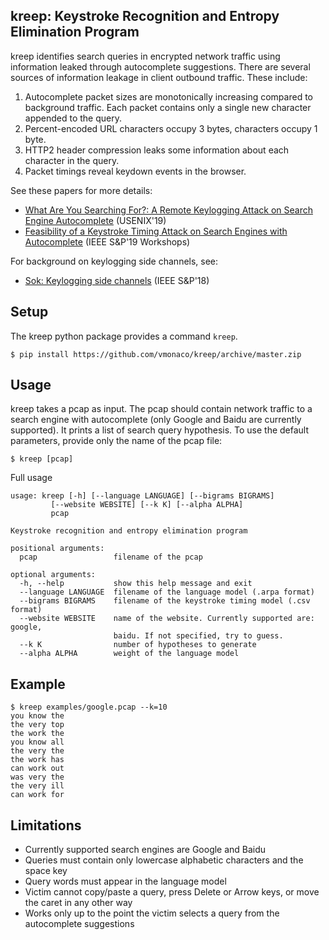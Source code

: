 ## kreep: Keystroke Recognition and Entropy Elimination Program

kreep identifies search queries in encrypted network traffic using information leaked through autocomplete suggestions. There are several sources of information leakage in client outbound traffic. These include:

1. Autocomplete packet sizes are monotonically increasing compared to background traffic. Each packet contains only a single new character appended to the query.
2. Percent-encoded URL characters occupy 3 bytes, characters occupy 1 byte.
3. HTTP2 header compression leaks some information about each character in the query.
4. Packet timings reveal keydown events in the browser.

See these papers for more details:

* [What Are You Searching For?: A Remote Keylogging Attack on Search Engine Autocomplete](#) (USENIX'19)
* [Feasibility of a Keystroke Timing Attack on Search Engines with Autocomplete](#) (IEEE S&P'19 Workshops)

For background on keylogging side channels, see:

* [Sok: Keylogging side channels](#) (IEEE S&P'18)


## Setup

The kreep python package provides a command `kreep`.

    $ pip install https://github.com/vmonaco/kreep/archive/master.zip

## Usage

kreep takes a pcap as input. The pcap should contain network traffic to a search engine with autocomplete (only Google and Baidu are currently supported). It prints a list of search query hypothesis. To use the default parameters, provide only the name of the pcap file:

    $ kreep [pcap]

Full usage

    usage: kreep [-h] [--language LANGUAGE] [--bigrams BIGRAMS]
             [--website WEBSITE] [--k K] [--alpha ALPHA]
             pcap

    Keystroke recognition and entropy elimination program

    positional arguments:
      pcap                 filename of the pcap

    optional arguments:
      -h, --help           show this help message and exit
      --language LANGUAGE  filename of the language model (.arpa format)
      --bigrams BIGRAMS    filename of the keystroke timing model (.csv format)
      --website WEBSITE    name of the website. Currently supported are: google,
                           baidu. If not specified, try to guess.
      --k K                number of hypotheses to generate
      --alpha ALPHA        weight of the language model

## Example

    $ kreep examples/google.pcap --k=10
    you know the
    the very top
    the work the
    you know all
    the very the
    the work has
    can work out
    was very the
    the very ill
    can work for

## Limitations

* Currently supported search engines are Google and Baidu
* Queries must contain only lowercase alphabetic characters and the space key
* Query words must appear in the language model
* Victim cannot copy/paste a query, press Delete or Arrow keys, or move the caret in any other way
* Works only up to the point the victim selects a query from the autocomplete suggestions
